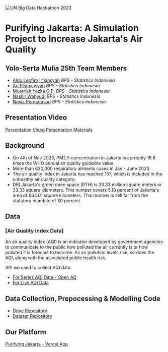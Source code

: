 ![UN Big Data Hackathon 2023](https://unstats.un.org/bigdata/events/2023/un-datathon/banner.jpg "UNBDH 2023")

# Purifying Jakarta: A Simulation Project to Increase Jakarta's Air Quality

## Yolo-Serta Mulia 25th Team Members

- [Aldo Leofiro Irfiansyah](https://www.linkedin.com/in/leofiro/) _BPS - Statistics Indonesia_
- [Ari Rismansyah](https://www.linkedin.com/in/arirismansyah/) _BPS - Statistics Indonesia_
- [Muarrikh Yazka G.P.](https://www.linkedin.com/in/muarrikhyazka/) _BPS - Statistics Indonesia_
- [Nashir Wahyudi](https://www.linkedin.com/in/nashir-geeks-wahyudi/) _BPS - Statistics Indonesia_
- [Novia Permatasari](https://www.linkedin.com/in/noviaprmtsr/) _BPS - Statistics Indonesia_

## Presentation Video

[Persentation Video](https://drive.google.com/drive/u/0/folders/1efjIY4QnLvmLHzdwRF8pueVesHhDwdRm)
[Persentation Materials](https://docs.google.com/presentation/d/1AHu5NPUqEM9HwhmUnIH3XerPhGcCVYr0SxTHdvuGfVw/edit?usp=sharing)

## Background

- On 4th of Nov 2023, PM2.5 concentration in Jakarta is currently 16.8 times the WHO annual air quality guideline value
- More than 630,000 respiratory ailments cases in Jan - June 2023.
- The air quality index in Jakarta has reached 157, which is included in the unhealthy air quality category.
- DKI Jakarta's green open space (RTH) is 33.33 million square meters or 33.33 square kilometers. This number covers 5.18 percent of Jakarta's area of 664.01 square kilometers. This number is still far from the statutory mandate of 30 percent.

## Data

### [Air Quality Index Data]

An air quality index (AQI) is an indicator developed by government agencies to communicate to the public how polluted the air currently is or how polluted it is forecast to become. As air pollution levels rise, so does the AQI, along with the associated public health risk.

API we used to collect AQI data

- [For Series AQI Data - Open AQ](https://openaq.org/)
- [For Live AQI Data](https://waqi.info/)

## Data Collection, Prepocessing & Modelling Code

- [Drive Repository](https://drive.google.com/drive/u/0/folders/1TkbMRaGmVY2B8NtK6JLJ50hKVhaqvM4R)
- [Dataset Repository](https://drive.google.com/drive/folders/1TkbMRaGmVY2B8NtK6JLJ50hKVhaqvM4R?usp=drive_link)

## Our Platform

[Purifying Jakarta - Vercel App](https://purifying-jakarta.vercel.app/)
